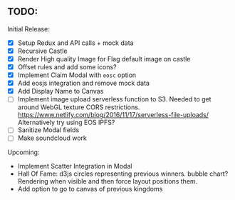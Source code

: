 ## TODO:


Initial Release:
* [x] Setup Redux and API calls + mock data
* [x] Recursive Castle
* [x] Render High quality Image for Flag default image on castle
* [x] Offset rules and add some icons?
* [x] Implement Claim Modal with `eosc` option
* [x] Add eosjs integration and remove mock data
* [x] Add Display Name to Canvas
* [ ] Implement image upload serverless function to S3.
        Needed to get around WebGL texture CORS restrictions.
        https://www.netlify.com/blog/2016/11/17/serverless-file-uploads/
        Alternatively try using EOS IPFS?
* [ ] Sanitize Modal fields
* [ ] Make soundcloud work

Upcoming:
* Implement Scatter Integration in Modal
* Hall Of Fame: d3js circles representing previous winners. bubble chart? Rendering when visible and then force layout positions them.
* Add option to go to canvas of previous kingdoms
